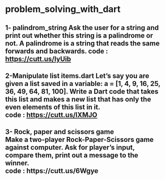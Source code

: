 # problem_solving_with_dart
1- palindrom_string 
Ask the user for a string and print out whether this string is a palindrome or not.
A palindrome is a string that reads the same forwards and backwards.
code : https://cutt.us/IyUib
--------------------------------------------------
2-Manipulate list items.dart
Let’s say you are given a list saved in a variable:
a = [1, 4, 9, 16, 25, 36, 49, 64, 81, 100]. 
Write a Dart code that takes this list and makes a new list that has only the even elements of this list in it.<br>
code : https://cutt.us/lXMJO
-------------------------------------------------
<h2>
3- Rock, paper and scissors game<br>
Make a two-player Rock-Paper-Scissors game against computer.
Ask for player’s input, compare them, print out a message to the winner.<br>
code : https://cutt.us/6Wgye
